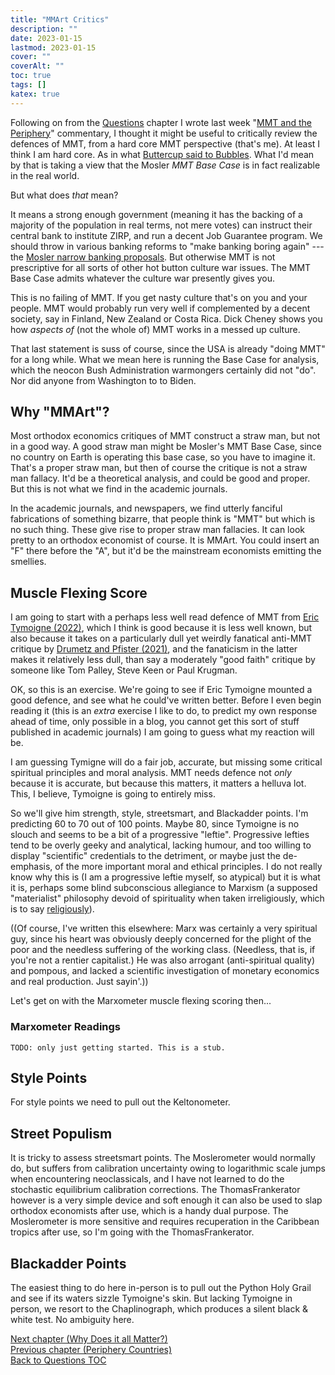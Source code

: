 ```yaml
---
title: "MMArt Critics"
description: ""
date: 2023-01-15
lastmod: 2023-01-15
cover: ""
coverAlt: ""
toc: true
tags: []
katex: true
---
```


Following on from the [Questions](/ohanga-pai/questions) chapter 
I wrote last week "[MMT and the Periphery](/ohanga-pai/questions/20_peripherynations)" commentary, 
I thought it might be useful to critically review the defences of MMT, from a hard 
core MMT perspective (that's me). At least I think I am hard core. 
As in what [Buttercup said to Bubbles](https://www.youtube.com/watch?v=_rBPiMHkgx8). 
What I'd mean by that is taking a view that the Mosler *MMT Base Case* is in fact 
realizable in the real world.

But what does *that* mean?

It means a strong enough government (meaning it has the backing of a majority of the 
population in real terms, not mere votes) can instruct their central bank to 
institute ZIRP, and run a decent Job Guarantee program. We should throw in various 
banking reforms to "make banking boring again" --- the [Mosler narrow banking proposals](https://moslereconomics.com/2009/09/16/proposals-for-the-banking-system-treasury-fed-and-fdic-draft/). But otherwise MMT is not prescriptive 
for all sorts of other hot button culture war issues. The MMT Base Case admits 
whatever the culture war presently gives you.

This is no failing of MMT. If you get nasty culture that's on you and your people.
MMT would probably run very well if complemented by a decent society, say in Finland, 
New Zealand or Costa Rica.  Dick Cheney shows you how *aspects of* (not the whole of) 
MMT works in a messed up culture.

That last statement is suss of course, since the USA is already "doing MMT" for a 
long while. What we mean here is running the Base Case for analysis, which the neocon 
Bush Administration warmongers certainly did not "do". Nor did anyone from Washington 
to to Biden.



## Why "MMArt"?

Most orthodox economics critiques of MMT construct a straw man, but not in a good way. 
A good straw man might be Mosler's MMT Base Case, since no country on Earth is 
operating this base case, so you have to imagine it. That's a proper straw man, but 
then of course the critique is not a straw man fallacy. It'd be a theoretical 
analysis, and could be good and proper. But this is not what we find in the academic 
journals.

In the academic journals, and newspapers, we find utterly fanciful fabrications of 
something bizarre, that people think is "MMT" but which is no such thing. These give 
rise to proper straw man fallacies. It can look pretty to an orthodox economist of 
course. It is MMArt. You could insert an "F" there before the "A", but it'd be the 
mainstream economists emitting the smellies.


## Muscle Flexing Score

I am going to start with a perhaps less well read defence of MMT from 
[Eric Tymoigne (2022)](https://doi.org/10.4337/ejeep.2022.0092), which I think is 
good because it is less well known, but also because it takes on a particularly dull 
yet weirdly fanatical anti-MMT critique by 
[Drumetz and Pfister (2021)](https://www.elgaronline.com/view/journals/ejeep/aop/article-10.4337-ejeep.2022.0092/article-10.4337-ejeep.2022.0092.xml#ref-021), and 
the fanaticism in the latter makes it relatively less dull, than say a moderately 
"good faith" critique by someone like Tom Palley, Steve Keen or Paul Krugman.

OK, so this is an exercise. We're going to see if Eric Tymoigne mounted a good 
defence, and see what he could've written better. Before I even begin reading it 
(this is an *extra* exercise I like to do, to predict my own response ahead of time, 
only possible in a blog, you cannot get this sort of stuff published in academic 
journals) I am going to guess what my reaction will be.

I am guessing Tymigne will do a fair job, accurate, but missing some critical 
spiritual principles and moral analysis. MMT needs defence not *only* because it is 
accurate, but because this matters, it matters a helluva lot. This, I believe, 
Tymoigne is going to entirely miss.

So we'll give him strength, style, streetsmart, and Blackadder points. 
I'm predicting 60 to 70 out of 100 points. Maybe 80, since Tymoigne is no slouch and 
seems to be a bit of a progressive "leftie". Progressive lefties tend to be overly 
geeky and analytical, lacking humour, and too willing to display "scientific" 
credentials to the detriment, or maybe just the de-emphasis, of the more important 
moral and ethical principles. I do not really know why this is (I am a progressive 
leftie myself, so atypical) but it is what it is, perhaps some blind subconscious 
allegiance to Marxism (a supposed "materialist" philosophy devoid of spirituality 
when taken irreligiously, which is to say [religiously](http://www.catb.org/~esr/jargon/html/R/religious-issues.html)).

((Of course, I've written this elsewhere: Marx was certainly a very spiritual guy, 
since his heart was obviously deeply concerned for the plight of the poor and the 
needless suffering of the working class. (Needless, that is, if you're not a rentier 
capitalist.)  He was also arrogant (anti-spiritual quality) and pompous, and lacked 
a scientific investigation of monetary economics and real production. Just sayin'.))

Let's get on with the Marxometer muscle flexing scoring then...

### Marxometer Readings



```
TODO: only just getting started. This is a stub.
```



## Style Points

For style points we need to pull out the Keltonometer.



## Street Populism 

It is tricky to assess streetsmart points. The Moslerometer would normally do, but 
suffers from calibration uncertainty owing to logarithmic scale jumps when encountering 
neoclassicals, and I have not learned to do the stochastic equilibrium calibration 
corrections. The ThomasFrankerator however is a very simple device and soft enough it 
can also be used to slap orthodox economists after use, which is a handy dual purpose. 
The Moslerometer is more sensitive and requires recuperation in the Caribbean tropics 
after use, so I'm going with the ThomasFrankerator.



## Blackadder Points

The easiest thing to do here in-person is to pull out the Python Holy Grail and see 
if its waters sizzle Tymoigne's skin. But lacking Tymoigne in person, we resort to the
Chaplinograph, which produces a silent black & white test. No ambiguity here.





[Next chapter (Why Does it all Matter?)](../100_why_does_it_matter)  
[Previous chapter (Periphery Countries)](../20_peripherynations)  
[Back to Questions TOC](../)
